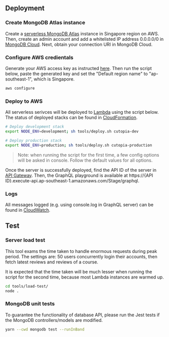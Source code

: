 ## Deployment

### Create MongoDB Atlas instance
Create a [serverless MongoDB Atlas](https://www.mongodb.com/pricing) instance in Singapore region on AWS. Then, create an admin account and add a whitelisted IP address 0.0.0.0/0 in [MongoDB Cloud](https://cloud.mongodb.com/). Next, obtain your connection URI in MongoDB Cloud.

### Configure AWS credientals
Generate your AWS access key as instructed [here](https://docs.aws.amazon.com/general/latest/gr/aws-sec-cred-types.html#access-keys-and-secret-access-keys). Then run the script below, paste the generated key and set the "Default region name" to "ap-southeast-1", which is Singapore.

```sh
aws configure
```

### Deploy to AWS
All serverless serivces will be deployed to [Lambda](https://aws.amazon.com/lambda/) using the script below. The status of deployed stacks can be found in [CloudFormation](https://aws.amazon.com/cloudformation/).

```sh
# Deploy development stack
export NODE_ENV=development; sh tools/deploy.sh cutopia-dev

# Deploy production stack
export NODE_ENV=production; sh tools/deploy.sh cutopia-production
```

> Note: when running the script for the first time, a few config options will be asked in console. Follow the default values for all options.

Once the server is successfully deployed, find the API ID of the server in [API Gateway](https://aws.amazon.com/api-gateway/). Then, the GraphQL playground is available at https://{API ID}.execute-api.ap-southeast-1.amazonaws.com/Stage/graphql.

### Logs
All messages logged (e.g. using console.log in GraphQL server) can be found in [CloudWatch](https://aws.amazon.com/cloudwatch/).

## Test
### Server load test
This tool exams the time taken to handle enormous requests during peak period. The settings are: 50 users concurrently login their accounts, then fetch latest reviews and reviews of a course.

It is expected that the time taken will be much lesser when running the script for the second time, because most Lambda instances are warmed up.

```sh
cd tools/load-test/
node .
```

### MongoDB unit tests
To guarantee the functionality of database API, please run the Jest tests if the MongoDB controllers/models are modified.

```sh
yarn --cwd mongodb test --runInBand
```
